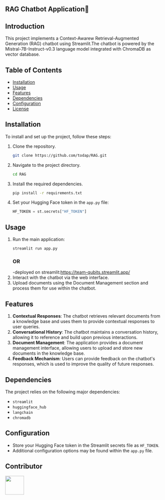 ## RAG Chatbot Application🤖

## Introduction
This project implements a Context-Awarew Retrieval-Augmented Generation (RAG) chatbot using Streamlit.The chatbot is powered by the Mistral-7B-Instruct-v0.3 language model integrated with ChromaDB as vector database.

## Table of Contents
- [Installation](#installation)
- [Usage](#usage)
- [Features](#features)
- [Dependencies](#dependencies)
- [Configuration](#configuration)
- [License](#license)

## Installation
To install and set up the project, follow these steps:

1. Clone the repository.
    ```bash
    git clone https://github.com/todap/RAG.git
    ```
2. Navigate to the project directory.
    ```bash
    cd RAG
    ```
3. Install the required dependencies.
    ```bash
    pip install -r requirements.txt
    ```
4. Set your Hugging Face token in the `app.py` file:
   ```python
   HF_TOKEN = st.secrets["HF_TOKEN"]
   ```

## Usage
1. Run the main application:
    ```bash
    streamlit run app.py
    ```
    ### OR
     -deployed on streamlit:https://team-qubits.streamlit.app/
3. Interact with the chatbot via the web interface.
4. Upload documents using the Document Management section and process them for use within the chatbot.

## Features

1. **Contextual Responses**: The chatbot retrieves relevant documents from a knowledge base and uses them to provide contextual responses to user queries.
2. **Conversational History**: The chatbot maintains a conversation history, allowing it to reference and build upon previous interactions.
3. **Document Management**: The application provides a document management interface, allowing users to upload and store new documents in the knowledge base.
4. **Feedback Mechanism**: Users can provide feedback on the chatbot's responses, which is used to improve the quality of future responses.

## Dependencies
The project relies on the following major dependencies:
- `streamlit`
- `huggingface_hub`
- `langchain`
- `chromadb`

## Configuration
- Store your Hugging Face token in the Streamlit secrets file as `HF_TOKEN`.
- Additional configuration options may be found within the `app.py` file.

## Contributor
<a href="https://github.com/HarshRathi09">
  <img src="https://avatars.githubusercontent.com/u/143495024?v=4" width="60px"/>
</a>

<!-- <img src="https://avatars.githubusercontent.com/u/143495024?v=4" width="60px;"/><br /><sub><a href="https://github.com/HarshRathi09">HarshRathi09</a></sub>(https://github.com/HarshRathi09)
 -->


